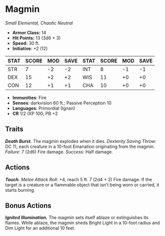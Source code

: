 # Magmin

*Small Elemental, Chaotic Neutral*

- **Armor Class:** 14
- **Hit Points:** 13 (3d6 + 3)
- **Speed:** 30 ft.
- **Initiative**: +2 (12)

|STAT|SCORE|MOD|SAVE|STAT|SCORE|MOD|SAVE|
| --- | --- | --- | ---- |---| --- | --- | ---- |
| STR | 7 | -2 | -2 | INT | 8 | -1 | -1 |
| DEX | 15 | +2 | +2 | WIS | 11 | +0 | +0 |
| CON | 12 | +1 | +1 | CHA | 10 | +0 | +0 |

- **Immunities**: Fire
- **Senses**: darkvision 60 ft.; Passive Perception 10
- **Languages**: Primordial (Ignan)
- **CR** 1/2 (XP 100; PB +2

## Traits

***Death Burst.*** The magmin explodes when it dies. *Dexterity Saving Throw*: DC 11, each creature in a 10-foot Emanation originating from the magmin. *Failure:*  7 (2d6) Fire damage. *Success:*  Half damage.


## Actions

***Touch.*** *Melee Attack Roll:* +4, reach 5 ft. 7 (2d4 + 2) Fire damage. If the target is a creature or a flammable object that isn't being worn or carried, it starts burning.


## Bonus Actions

***Ignited Illumination.*** The magmin sets itself ablaze or extinguishes its flames. While ablaze, the magmin sheds Bright Light in a 10-foot radius and Dim Light for an additional 10 feet.

